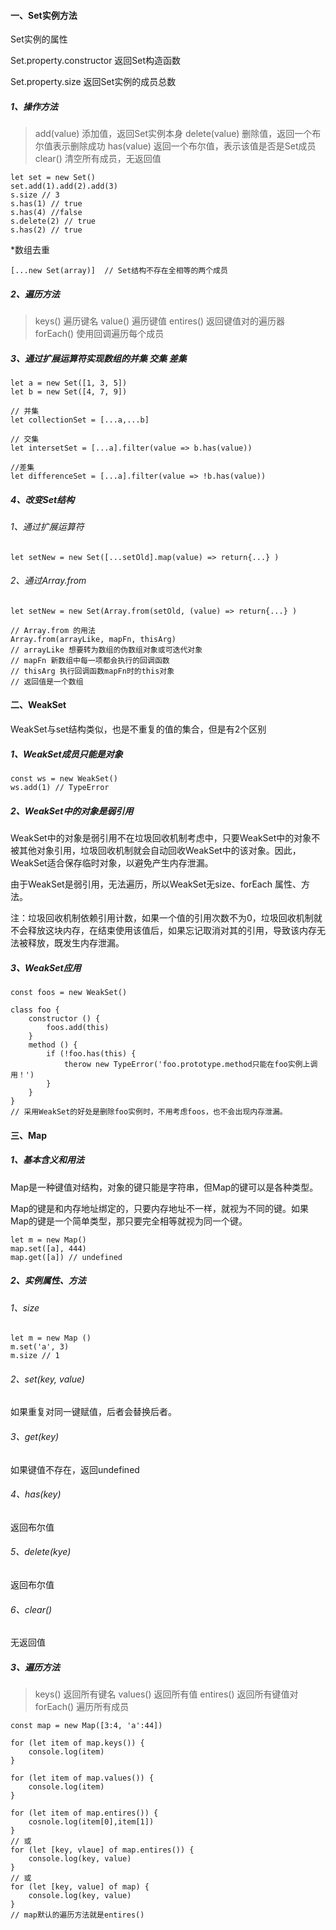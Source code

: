 #### 一、Set实例方法
Set实例的属性

Set.property.constructor 返回Set构造函数

Set.property.size  返回Set实例的成员总数

##### 1、操作方法

> add(value) 添加值，返回Set实例本身
> delete(value) 删除值，返回一个布尔值表示删除成功
> has(value) 返回一个布尔值，表示该值是否是Set成员
> clear() 清空所有成员，无返回值


```
let set = new Set()
set.add(1).add(2).add(3)
s.size // 3
s.has(1) // true
s.has(4) //false
s.delete(2) // true
s.has(2) // true
```
*数组去重   

```
[...new Set(array)]  // Set结构不存在全相等的两个成员
```
##### 2、遍历方法
> keys() 遍历键名
> value() 遍历键值
> entires() 返回键值对的遍历器
> forEach() 使用回调遍历每个成员

##### 3、通过扩展运算符实现数组的并集 交集 差集

```
let a = new Set([1, 3, 5])
let b = new Set([4, 7, 9])

// 并集
let collectionSet = [...a,...b]

// 交集
let intersetSet = [...a].filter(value => b.has(value))

//差集
let differenceSet = [...a].filter(value => !b.has(value))

```

##### 4、改变Set结构
###### 1、通过扩展运算符

```
let setNew = new Set([...setOld].map(value) => return{...} )
```
###### 2、通过Array.from

```
let setNew = new Set(Array.from(setOld, (value) => return{...} )

// Array.from 的用法
Array.from(arrayLike, mapFn, thisArg)
// arrayLike 想要转为数组的伪数组对象或可迭代对象
// mapFn 新数组中每一项都会执行的回调函数
// thisArg 执行回调函数mapFn时的this对象
// 返回值是一个数组
```

#### 二、WeakSet
WeakSet与set结构类似，也是不重复的值的集合，但是有2个区别
##### 1、WeakSet成员只能是对象

```
const ws = new WeakSet()
ws.add(1) // TypeError
```
##### 2、WeakSet中的对象是弱引用

WeakSet中的对象是弱引用不在垃圾回收机制考虑中，只要WeakSet中的对象不被其他对象引用，垃圾回收机制就会自动回收WeakSet中的该对象。因此，WeakSet适合保存临时对象，以避免产生内存泄漏。

由于WeakSet是弱引用，无法遍历，所以WeakSet无size、forEach 属性、方法。

注：垃圾回收机制依赖引用计数，如果一个值的引用次数不为0，垃圾回收机制就不会释放这块内存，在结束使用该值后，如果忘记取消对其的引用，导致该内存无法被释放，既发生内存泄漏。

##### 3、WeakSet应用

```
const foos = new WeakSet()

class foo {
    constructor () {
        foos.add(this)
    }
    method () {
        if (!foo.has(this) {
            therow new TypeError('foo.prototype.method只能在foo实例上调用！')
        }
    }
}
// 采用WeakSet的好处是删除foo实例时，不用考虑foos，也不会出现内存泄漏。
```
#### 三、Map

##### 1、基本含义和用法
Map是一种键值对结构，对象的键只能是字符串，但Map的键可以是各种类型。

Map的键是和内存地址绑定的，只要内存地址不一样，就视为不同的键。如果Map的键是一个简单类型，那只要完全相等就视为同一个键。

```
let m = new Map()
map.set([a], 444)
map.get([a]) // undefined
```

##### 2、实例属性、方法
###### 1、size 

```
let m = new Map ()
m.set('a', 3)
m.size // 1
```
###### 2、set(key, value)

如果重复对同一键赋值，后者会替换后者。

###### 3、get(key)
如果键值不存在，返回undefined

###### 4、has(key)
返回布尔值

###### 5、delete(kye)
返回布尔值

###### 6、clear() 
无返回值

##### 3、遍历方法
> keys()  返回所有键名
> values() 返回所有值
> entires() 返回所有键值对
> forEach()  遍历所有成员

```
const map = new Map([3:4, 'a':44])

for (let item of map.keys()) {
    console.log(item)
}

for (let item of map.values()) {
    console.log(item)
}

for (let item of map.entires()) {
    cosnole.log(item[0],item[1])
}
// 或
for (let [key, vlaue] of map.entires()) {
    console.log(key, value)
}
// 或
for (let [key, value] of map) {
    console.log(key, value)
}
// map默认的遍历方法就是entires()
```


